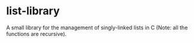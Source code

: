 # list-library
A small library for the management of singly-linked lists in C (Note: all the functions are recursive).
